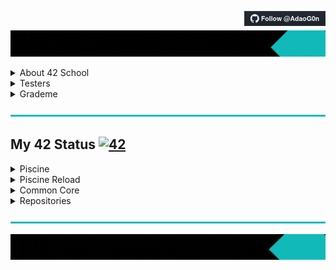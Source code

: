<a href="https://github.com/AdaoG0n" style="pointer-events: none;"> <img src="https://github.com/AdaoG0n/AdaoG0n/blob/main/assests/Followbutton.png" width="130" align="right"/></a>
</br>
<div align="left"> 
  
![](https://github.com/AdaoG0n/AdaoG0n/blob/main/assests/animated%20gifs/42_school.gif)

<details>
<summary> About 42 School</summary>

  **School 42** is a global network of free and innovative coding schools, founded in 2013 by Xavier Niel in Paris, France. The institution is known for its disruptive approach to technology education, emphasizing a model without traditional teachers or classes. Instead, it uses a methodology based on **self-directed learning**, **peer-to-peer learning**, and practical projects that simulate real-world challenges.

![Typing SVG](https://readme-typing-svg.demolab.com?font=Fira+Code&weight=100&size=40&letterSpacing=0px&duration=1000&pause=4000&center=true&vCenter=true&width=835&lines=___________________________________________________________________________________________________________________)
## Key Features of School 42:

### 1. Free and Accessible:
###### There are no tuition fees. The only requirement is the student's commitment to learning.
###### No prior experience in programming or academic degrees are required.

### 2. Project-Based Methodology:
###### Students learn by solving practical projects that range from fundamental programming concepts to advanced areas like artificial intelligence, cybersecurity, and game development.
###### Each project has specific challenges that encourage creativity and problem-solving.

### 3. Peer Learning:
###### There are no teachers or traditional lectures. Students learn by collaborating with each other and exchanging knowledge.
###### The system fosters interpersonal skills, teamwork, and autonomy.

### 4. The Piscine (Pool):
###### The selection process is known as "Piscine" (or **The Pool**), an intensive 26 to 30-day period where candidates are given a series of practical challenges. It's an immersive experience that tests technical skills, resilience, and the ability to learn under pressure.

### 5. Modern Infrastructure:
###### Campuses are equipped with computers, collaborative areas, and environments designed to stimulate creativity.

### 6. Global Recognition:
###### School 42 has campuses in multiple countries around the world, making it a globally recognized institution for tech education.

### 7. No Formal Degrees:
###### The school doesn't offer traditional degrees. Graduates leave with a **"42 certification"**, which is highly regarded in the tech industry for its emphasis on practical skills and real-world readiness.

![Typing SVG](https://readme-typing-svg.demolab.com?font=Fira+Code&weight=100&size=40&letterSpacing=0px&duration=1000&pause=4000&center=true&vCenter=true&width=835&lines=___________________________________________________________________________________________________________________)
## Why Join School 42?

###### **Innovation in Education:** A flexible, project-based approach that adapts to individual learning styles.
###### **Real-World Skills:** Students develop skills that are directly applicable to the tech industry.
###### **Global Network:** Being part of the 42 community opens doors to a vast network of students, alumni, and professionals across the globe.

---

Whether you're a new student or already part of the community, the experience at School 42 promises to be transformative, equipping you with the skills and mindset needed to succeed in the ever-evolving world of technology.
</br>  

---
</details>

<details>
<summary>Testers</summary>

###### Norm
| Norminette                                                                  | Author       |
| :-------------------------------------------------------------------------- | :---        |
|[Norminette](https://github.com/42School/norminette)                         | `42 School` |

###### Piscine
| Mini Moulinette                                                             | Author     |
| :-------------------------------------------------------------------------- | :---      |
| [Mini_Moulinette](https://github.com/k11q/mini-moulinette)                  | `k11q`    |

###### Common Core
| All-In-One Testers                                                          | Author           |
| :-------------------------------------------------------------------------- | :---            |
| [francinette](https://github.com/xicodomingues/francinette)                 | `xicodomingues` |
| [42-Cursus-Tester](https://github.com/Abaker-Hype/42-Cursus-Tester)         | `Abaker-Hype`   |
| [42-Tests](https://github.com/Kwevan/42-Tests)                              | `Kwevan`        |

| Libft                                                                  | Author           |
| :--------------------------------------------------------------------- | :---            |
| [francinette](https://github.com/xicodomingues/francinette)            | `xicodomingues` |
| [libftTester](https://github.com/Tripouille/libftTester)               | `Tripouille`    |
| [libft_file_checker](https://github.com/Nuno-Jesus/libft_file_checker) | `Nuno-Jesus`    |
| [libft-unit-test](https://github.com/alelievr/libft-unit-test)         | `alelievr`      | 
| [Libftest](https://github.com/jtoty/Libftest)                          | `jtoty`         |
| [libft-war-machine](https://github.com/0x050f/libft-war-machine)       | `0x050f`        |

| Born2beRoot                                                            | Author        |
| :--------------------------------------------------------------------- | :---         |
| [Born2BeRootTester](https://github.com/Pixailz/Born2BeRootTester)      | `Pixailz`    |
| [Born2beroot-Tester](https://github.com/gemartin99/Born2beroot-Tester) | `gemartin99` |

| Printf                                                                                               | Author           |
| :--------------------------------------------------------------------------------------------------- | :---            |
| [Debugging with main.c](https://github.com/Kuninoto/42_ft_printf/blob/master/lvl_1_ft_printf/main.c) | `Kuninoto`      |
| [francinette](https://github.com/xicodomingues/francinette)                                          | `xicodomingues` |
| [printfTester](https://github.com/Tripouille/printfTester)                                           | `Tripouille`    |
| [ft_printf_tester](https://github.com/paulo-santana/ft_printf_tester)                                | `paulo-santana` |

| Get_next_line                                                     | Author           |
| :---------------------------------------------------------------- | :---            |
| [francinette](https://github.com/xicodomingues/francinette)       | `xicodomingues` |
| [gnlTester](https://github.com/Tripouille/gnlTester)              | `Tripouille`    |
| [gnl-station-tester](https://github.com/kodpe/gnl-station-tester) | `kodpe`         |

| minitalk                                                         | Author           |
| :--------------------------------------------------------------- | :---            |
| [francinette](https://github.com/xicodomingues/francinette)      | `xicodomingues` |
| [minitalk-Tester](https://github.com/ThibaudM13/minitalk-Tester) | `ThibaudM13`    |

| Pipex                                                             | Author           |
| :---------------------------------------------------------------- | :---            |
| [pipexMedic](https://github.com/gmarcha/pipexMedic)               | `gmarcha`       |
| [pipex-tester](https://github.com/vfurmane/pipex-tester)          | `vfurmane`      |
| [PIPEX_TESTER](https://github.com/ael-bekk/PIPEX_TESTER)          | `ael-bekk`      |
| [francinette](https://github.com/xicodomingues/francinette)       | `xicodomingues` |


| So_Long                                                                  | Author            |
| :----------------------------------------------------------------------- | :---            |
| [so_long_invalidator](https://github.com/Nuno-Jesus/so_long_invalidator) | `Nuno-Jesus`    |
| [so_long_tester](https://github.com/augustobecker/so_long_tester)        | `augustobecker` |

| Push Swap                                                                                                          | Author        |
| :----------------------------------------------------------------------------------------------------------------- | :---         |
| [push_swap_visualizer](https://github.com/o-reo/push_swap_visualizer)                                              | `o-reo`      |
| [push_swap_visualiser](https://github.com/Niimphu/push_swap_visualiser)                                            | `Niimphu`    |
| [Push-Swap-Tester](https://github.com/gemartin99/Push-Swap-Tester)                                                 | `gemartin99` |
| [push_swap_tester](https://github.com/laisarena/push_swap_tester)                                                  | `laisarena`  |
| [push_swap_tester](https://github.com/SimonCROS/push_swap_tester) (benchmark)                                      | `SimonCROS`  |
| [push_swap_leak_tester](https://github.com/IDC87/push_swap_leak_tester)                                            | `IDC87`      |
| [Push Swap Visualizer and Number Generator](https://push-swap-visualizer.vercel.app)                               | `vercel`     |

| Philosophers                                                                                | Author         |
| :------------------------------------------------------------------------------------------ | :---          | 
| [philosophers-visualizer](https://nafuka11.github.io/philosophers-visualizer)               | `nafuka11`    |
| [socrates](https://github.com/nesvoboda/socrates)                                           | `nesvoboda`   |
| [philosophers_test](https://github.com/cacharle/philosophers_test)                          | `cacharle`    |
| [Philosphers-42Project-Tester](https://github.com/newlinuxbot/Philosphers-42Project-Tester) | `newlinuxbot` |

| Minishell                                                                 | Author        |
| :------------------------------------------------------------------------ | :---         |
| [42_minishell_tester](https://github.com/zstenger93/42_minishell_tester)  | `zstenger93` |
| [minishell_tester](https://github.com/thallard/minishell_tester)          | `thallard`   |
| [mpanic](https://github.com/ChewyToast/mpanic)                            | `ChewyToast` |

| cub3D                                                                                           | Author            |
| :---------------------------------------------------------------------------------------------- | :---             |
| [cub3D_map_tester](https://github.com/humblEgo/cub3D_map_tester)                                | `humblEgo`       |
| [42_cub_tester](https://github.com/realisticDonut/42_cub_tester)                                | `realisticDonut` |

| minirt                                                                      | Author       |
| :-------------------------------------------------------------------------- | :---        |
| [minirt_mesh_converter](https://github.com/matboivin/minirt_mesh_converter) | `matboivin` |

| irc                                                                    | Author          |
| :--------------------------------------------------------------------- | :---           |
| [irc-tester](https://github.com/bennamrouche/irc-tester)               | `bennamrouche` |

</details>

<details>
<summary> Grademe</summary>

![Grademe.fr](https://grademe.fr/) </br>
![Grademe Tutorial](https://github.com/JCluzet/42_EXAM)
</details>

![](https://github.com/AdaoG0n/AdaoG0n/blob/main/assests/bar.png)

## My 42 Status <a href='https://profile.intra.42.fr/users/adamarqu' target="_blank"><img alt='42' src='https://img.shields.io/badge/Porto-100000?style=flat-square&logo=42&logoColor=white&labelColor=000000&color=000000'/></a>
<details>
<summary> Piscine </summary>
<div align="center"> 

| Project                                                                            | Score | Project                                                                            | Score |
| ---                                                                                | ---   | ---                                                                                | ---   |
| <a href="https://github.com/AdaoG0n/42_Piscine/tree/main/Shell/shell00">Shell00</a>   | <img src="https://img.shields.io/badge/60%20%2F%20100%20%E2%98%85-success" /> | <a href="https://github.com/AdaoG0n/42_Piscine/tree/main/C Projects/C03">C03</a>   | <img src="https://img.shields.io/badge/75%20%2F%20100%20%E2%98%85-success" /> |
| <a href="https://github.com/AdaoG0n/42_Piscine/tree/main/Shell/shell01">Shell01</a>   | <img src="https://img.shields.io/badge/55%20%2F%20100%20%E2%98%85-success" /> | <a href="https://github.com/AdaoG0n/42_Piscine/tree/main/C Projects/C04">C04</a>   | <img src="https://img.shields.io/badge/70%20%2F%20100%20%E2%98%85-success" /> |
| <a href="https://github.com/AdaoG0n/42_Piscine/tree/main/C Projects/C00">C00</a>     | <img src="https://img.shields.io/badge/85%20%2F%20100%20%E2%98%85-success" /> | <a href="https://github.com/AdaoG0n/42_Piscine/tree/main/C Projects/C05">C05</a>   | <img src="https://img.shields.io/badge/80%20%2F%20100%20%E2%98%85-success" /> |
| <a href="https://github.com/AdaoG0n/42_Piscine/tree/main/C Projects/C01">C01</a>     | <img src="https://img.shields.io/badge/100%20%2F%20100%20%E2%98%85-success" /> | <a href="https://github.com/AdaoG0n/42_Piscine/tree/main/C Projects/C06">C06</a>   | <img src="https://img.shields.io/badge/100%20%2F%20100%20%E2%98%85-success" /> |
| <a href="https://github.com/AdaoG0n/42_Piscine/tree/main/C Projects/C00">C02</a>     | <img src="https://img.shields.io/badge/75%20%2F%20100%20%E2%98%85-success" /> | <a href="https://github.com/AdaoG0n/42_Piscine/tree/main/C Projects/C07">C07</a>   | <img src="https://img.shields.io/badge/60%20%2F%20100%20%E2%98%85-success" /> |
</div>
</details>
<details>
<summary> Piscine Reload </summary>
<div align="center"> 
  
| Project                                                                            | Score 
| ---                                                                                | ---   
| <a href="https://github.com/AdaoG0n/42_Piscine_Reload">Piscine Reload</a>   | <img src="https://img.shields.io/badge/100%20%2F%20100%20%E2%98%85-success" /> |

</div>
</details>

<details>
<summary> Common Core </summary>
<div align="center"> 

| Project                                                         | Rank | Language                                                                       | Score                                                                          | Activity                                                                 |
| ---                                                             | ---  | ---                                                                            | ---                                                                            | ---                                                                      |
| <a href="https://github.com/AdaoG0n/42_libft">Libft</a>        | 0    | <img src="https://img.shields.io/github/languages/top/AdaoG0n/42_libft" />     | <img src="https://img.shields.io/badge/100%20%2F%20100%20%E2%98%85-success" /> | <img src="https://img.shields.io/github/last-commit/AdaoG0n/42_libft" /> |
| <a href="https://github.com/AdaoG0n/42-FT_printf">FT_printf</a> | 1    | <img src="https://img.shields.io/github/languages/top/AdaoG0n/42-FT_printf" /> | <img src="https://img.shields.io/badge/100%20%2F%20100%20%E2%98%85-success" /> | <img src="https://img.shields.io/github/last-commit/AdaoG0n/42-FT_printf" /> |
| <a href="https://github.com/AdaoG0n/42-get_next_line">get_next_line</a>| 1    | <img src="https://img.shields.io/github/languages/top/AdaoG0n/42-get_next_line" /> | <img src="https://img.shields.io/badge/125%20%2F%20125%20%E2%98%85-success" /> | <img src="https://img.shields.io/github/last-commit/AdaoG0n/42-get_next_line" /> |
|<a href="https://github.com/AdaoG0n/42_Born2beroot">Born2beroot</a>| 1    | <img src="https://img.shields.io/github/languages/top/AdaoG0n/42_Born2beroot" /> | <img src="https://img.shields.io/badge/100%20%2F%20100%20%E2%98%85-success" /> | <img src="https://img.shields.io/github/last-commit/AdaoG0n/42_Born2beroot" /> |
|<a href="https://github.com/AdaoG0n/42_Push_swap">Push_Swap</a>| 2    | <img src="https://img.shields.io/github/languages/top/AdaoG0n/42_Push_swap" /> | <img src="https://img.shields.io/badge/0%20%2F%20100%20%E2%98%85-success" /> | <img src="https://img.shields.io/github/last-commit/AdaoG0n/42_Push_swap" /> |
|<a href="https://github.com/AdaoG0n/minitalk">Minitalk</a>| 2    | <img src="https://img.shields.io/github/languages/top/AdaoG0n/minitalk" /> | <img src="https://img.shields.io/badge/0%20%2F%20100%20%E2%98%85-success" /> | <img src="https://img.shields.io/github/last-commit/AdaoG0n/minitalk" /> |
<a href="https://github.com/AdaoG0n/so_long">So_long</a>| 2    | <img src="https://img.shields.io/github/languages/top/AdaoG0n/so_long" /> | <img src="https://img.shields.io/badge/0%20%2F%20100%20%E2%98%85-success" /> | <img src="https://img.shields.io/github/last-commit/AdaoG0n/so_long" /> |
</details>


<details>
<summary> Repositories</summary>
<div align="center"> 

<p float="left" align="center">
  <a href="https://github.com/AdaoG0n/42_Piscine">
    <img src="https://github.com/AdaoG0n/AdaoG0n/blob/main/assests/imagens%20repositorios%20fixas/piscine1.png" width="265"/>
  </a>
  &nbsp;
  <a href="https://github.com/AdaoG0n/42_Piscine_Reload">
    <img src="https://github.com/AdaoG0n/AdaoG0n/blob/main/assests/imagens%20repositorios%20fixas/piscinereload1.png" width="265"/>
  </a>
  &nbsp;
  <a href="https://github.com/AdaoG0n/42_libft">
    <img src="https://github.com/AdaoG0n/AdaoG0n/blob/main/assests/imagens%20repositorios%20fixas/libft1.png" width="265"/>
  </a>
</p>
<p float="left" align="center">
  <a href="https://github.com/AdaoG0n/42_Born2beroot">
    <img src="https://github.com/AdaoG0n/AdaoG0n/blob/main/assests/imagens%20repositorios%20fixas/Born2beroot1.png" width="265"/>
  </a>
  &nbsp;
  <a href="https://github.com/AdaoG0n/42-FT_printf">
    <img src="https://github.com/AdaoG0n/AdaoG0n/blob/main/assests/imagens%20repositorios%20fixas/ft_printf1.png" width="265"/>
  </a>
  &nbsp;
  <a href="https://github.com/AdaoG0n/42-get_next_line">
    <img src="https://github.com/AdaoG0n/AdaoG0n/blob/main/assests/imagens%20repositorios%20fixas/getnext_line1.png" width="265"/>
  </a>
</p>
<p float="left" align="center">
  <a href="https://github.com/AdaoG0n/minitalk">
    <img src="https://github.com/AdaoG0n/AdaoG0n/blob/main/assests/imagens%20repositorios%20fixas/Minitalk.png" width="265"/>
  </a>
&nbsp;
  <a href="https://github.com/AdaoG0n/so_long">
    <img src="https://github.com/AdaoG0n/AdaoG0n/blob/main/assests/imagens%20repositorios%20fixas/so_long.png" width="265"/>
  </a>
&nbsp;
  <a href="https://github.com/AdaoG0n/42_Push_swap">
    <img src="https://github.com/AdaoG0n/AdaoG0n/blob/main/assests/imagens%20repositorios%20fixas/pushswap.png" width="265"/>
  </a>

</div>
</details>

![](https://github.com/AdaoG0n/AdaoG0n/blob/main/assests/bar.png)

![](https://github.com/AdaoG0n/AdaoG0n/blob/main/assests/fundopagina.gif)
